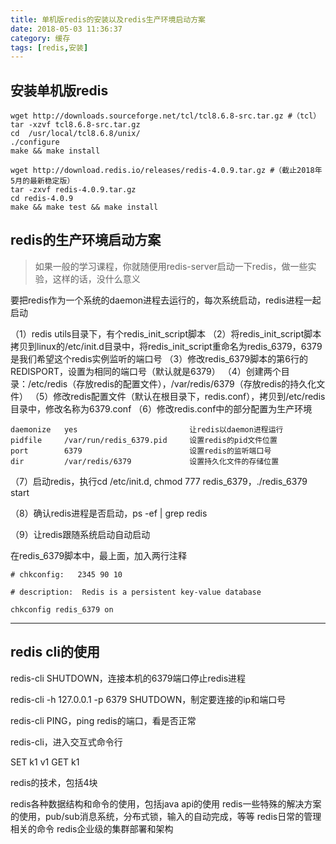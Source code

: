 ```yaml
---
title: 单机版redis的安装以及redis生产环境启动方案
date: 2018-05-03 11:36:37
category: 缓存
tags: [redis,安装]
---
```

## 安装单机版redis
```jshelllanguage
wget http://downloads.sourceforge.net/tcl/tcl8.6.8-src.tar.gz #（tcl）
tar -xzvf tcl8.6.8-src.tar.gz
cd  /usr/local/tcl8.6.8/unix/
./configure  
make && make install

wget http://download.redis.io/releases/redis-4.0.9.tar.gz #（截止2018年5月的最新稳定版）
tar -zxvf redis-4.0.9.tar.gz
cd redis-4.0.9
make && make test && make install
```

## redis的生产环境启动方案

> 如果一般的学习课程，你就随便用redis-server启动一下redis，做一些实验，这样的话，没什么意义

要把redis作为一个系统的daemon进程去运行的，每次系统启动，redis进程一起启动

（1）redis utils目录下，有个redis_init_script脚本
（2）将redis_init_script脚本拷贝到linux的/etc/init.d目录中，将redis_init_script重命名为redis_6379，6379是我们希望这个redis实例监听的端口号
（3）修改redis_6379脚本的第6行的REDISPORT，设置为相同的端口号（默认就是6379）
（4）创建两个目录：/etc/redis（存放redis的配置文件），/var/redis/6379（存放redis的持久化文件）
（5）修改redis配置文件（默认在根目录下，redis.conf），拷贝到/etc/redis目录中，修改名称为6379.conf
（6）修改redis.conf中的部分配置为生产环境
```jshelllanguage
daemonize	yes							让redis以daemon进程运行
pidfile		/var/run/redis_6379.pid 	设置redis的pid文件位置
port		6379						设置redis的监听端口号
dir 		/var/redis/6379				设置持久化文件的存储位置
```

（7）启动redis，执行cd /etc/init.d, chmod 777 redis_6379，./redis_6379 start

（8）确认redis进程是否启动，ps -ef | grep redis

（9）让redis跟随系统启动自动启动

在redis_6379脚本中，最上面，加入两行注释
```shell
# chkconfig:   2345 90 10

# description:  Redis is a persistent key-value database
```

```jshelllanguage
chkconfig redis_6379 on
```

------------------------------------------------------------------------

## redis cli的使用

redis-cli SHUTDOWN，连接本机的6379端口停止redis进程

redis-cli -h 127.0.0.1 -p 6379 SHUTDOWN，制定要连接的ip和端口号

redis-cli PING，ping redis的端口，看是否正常

redis-cli，进入交互式命令行

SET k1 v1
GET k1

redis的技术，包括4块

redis各种数据结构和命令的使用，包括java api的使用
redis一些特殊的解决方案的使用，pub/sub消息系统，分布式锁，输入的自动完成，等等
redis日常的管理相关的命令
redis企业级的集群部署和架构

